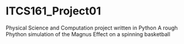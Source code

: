 # ITCS161_Project01
Physical Science and Computation project written in Python
A rough Phython simulation of the Magnus Effect on a spinning basketball

